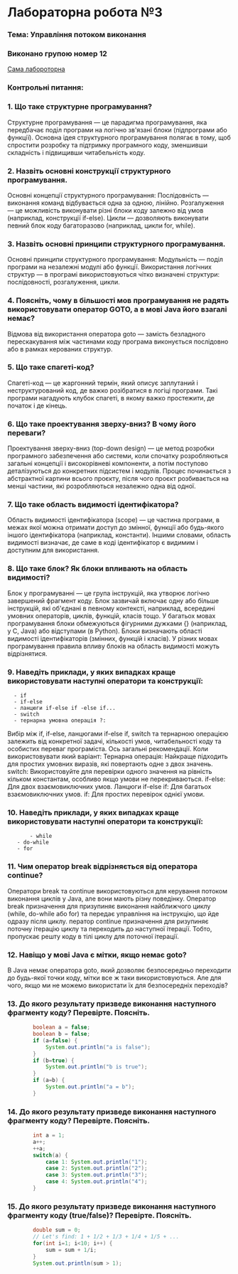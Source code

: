 # Лабораторна робота №3
### Тема: Управління потоком виконання

### Виконано групою номер **12**

[Сама лабороторна](https://docs.google.com/document/d/11fW-pEmBKQ1iS3uXwppY2oJHCmGSY36P/edit)
### Контрольні питання:
### 1. Що таке структурне програмування? 
Структурне програмування — це парадигма програмування, яка передбачає поділ програми на логічно зв'язані блоки (підпрограми або функції). Основна ідея структурного програмування полягає в тому, щоб спростити розробку та підтримку програмного коду, зменшивши складність і підвищивши читабельність коду.
### 2. Назвіть основні конструкції структурного програмування.
Основні концепції структурного програмування:
    Послідовність — виконання команд відбувається одна за одною, лінійно.
    Розгалуження — це можливість виконувати різні блоки коду залежно від умов (наприклад, конструкції if-else).
    Цикли — дозволяють виконувати певний блок коду багаторазово (наприклад, цикли for, while).
### 3. Назвіть основні принципи структурного програмування.
Основні принципи структурного програмування:
    Модульність — поділ програми на незалежні модулі або функції.
    Використання логічних структур — в програмі використовуються чітко визначені структури: послідовності, розгалуження, цикли.
### 4. Поясніть, чому в більшості мов програмування не радять використовувати оператор GOTO, а в мові Java його взагалі немає?
Відмова від використання оператора goto — замість безладного перескакування між частинами коду програма виконується послідовно або в рамках керованих структур.
### 5. Що таке спагеті-код?
Спагеті-код — це жаргонний термін, який описує заплутаний і неструктурований код, де важко розібратися в логіці програми. Такі програми нагадують клубок спагеті, в якому важко простежити, де початок і де кінець.
### 6. Що таке проектування зверху-вниз? В чому його переваги?
Проектування зверху-вниз (top-down design) — це метод розробки програмного забезпечення або системи, коли спочатку розробляються загальні концепції і високорівневі компоненти, а потім поступово деталізуються до конкретних підсистем і модулів. Процес починається з абстрактної картини всього проєкту, після чого проєкт розбивається на менші частини, які розробляються незалежно одна від одної.
### 7. Що таке область видимості ідентифікатора?
Область видимості ідентифікатора (scope) — це частина програми, в межах якої можна отримати доступ до змінної, функції або будь-якого іншого ідентифікатора (наприклад, константи). Іншими словами, область видимості визначає, де саме в коді ідентифікатор є видимим і доступним для використання.
### 8. Що таке блок? Як блоки впливають на область видимості?
Блок у програмуванні — це група інструкцій, яка утворює логічно завершений фрагмент коду. 
   Блок зазвичай включає одну або більше інструкцій, які об'єднані в певному контексті, наприклад, всередині умовних операторів, циклів, функцій, класів тощо. У багатьох мовах програмування блоки обмежуються фігурними дужками {} (наприклад, у C, Java) або відступами (в Python).
   Блоки визначають області видимості ідентифікаторів (змінних, функцій і класів). У різних мовах програмування правила впливу блоків на область видимості можуть відрізнятися.
### 9. Наведіть приклади, у яких випадках краще використовувати наступні оператори та конструкції:
	  - if
	  - if-else
	  - ланцюги if-else if -else if...
	  - switch
	  - тернарна умовна операція ?:
Вибір між if, if-else, ланцюгами if-else if, switch та тернарною операцією залежить від конкретної задачі, кількості умов, читабельності коду та особистих переваг програміста. Ось загальні рекомендації.
Коли використовувати який варіант:
	Тернарна операція: Найкраще підходить для простих умовних виразів, які повертають одне з двох значень.
	switch: Використовуйте для перевірки одного значення на рівність кільком константам, особливо якщо умови не перекриваються.
	if-else: Для двох взаємовиключних умов.
	Ланцюги if-else if: Для багатьох взаємовиключних умов.
	if: Для простих перевірок однієї умови.
### 10. Наведіть приклади, у яких випадках краще використовувати наступні оператори та конструкції:
           - while
	   - do-while
	   - for
### 11. Чим оператор break відрізняється від оператора continue?
Оператори break та continue використовуються для керування потоком виконання циклів у Java, але вони мають різну поведінку.
Оператор break призначення для призупиняє виконання найближчого циклу (while, do-while або for) та передає управління на інструкцію, що йде одразу після циклу.
ператор continue призначення для ризупиняє поточну ітерацію циклу та переходить до наступної ітерації. Тобто, пропускає решту коду в тілі циклу для поточної ітерації.
### 12. Навіщо у мові Java є мітки, якщо немає goto?
В Java немає оператора goto, який дозволяє безпосередньо переходити до будь-якої точки коду, мітки все ж таки використовуються. Але для чого, якщо ми не можемо використати їх для безпосередніх переходів?
### 13. До якого результату призведе виконання наступного фрагменту коду? Перевірте. Поясніть.
```Java
        boolean a = false;
        boolean b = false;        
        if (a=false) {
            System.out.println("a is false");
        } 
        if (b=true) {
            System.out.println("b is true");
        }
        if (a=b) {
            System.out.println("a = b");
        }
```
### 14. До якого результату призведе виконання наступного фрагменту коду? Перевірте. Поясніть.
``` Java      
        int a = 1;
        a++;
        ++a;        
        switch(a) {
            case 1: System.out.println("1");
            case 2: System.out.println("2");
            case 3: System.out.println("3");
            case 4: System.out.println("4");            
        }
```
### 15. До якого результату призведе виконання наступного фрагменту коду (true/false)? Перевірте. Поясніть.
```Java   
        double sum = 0;                
        // Let's find: 1 + 1/2 + 1/3 + 1/4 + 1/5 + ...
        for(int i=1; i<10; i++) {
            sum = sum + 1/i;
        }
        System.out.println(sum > 1);
```

